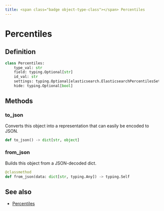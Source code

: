 ```yaml
---
title: <span class="badge object-type-class"></span> Percentiles
---
```

# <span class="badge object-type-class"></span> Percentiles

## Definition

```python
class Percentiles:
    type_val: str
    field: typing.Optional[str]
    id_val: str
    settings: typing.Optional[elasticsearch.ElasticsearchPercentilesSettings]
    hide: typing.Optional[bool]
```
## Methods

### <span class="badge object-method"></span> to_json

Converts this object into a representation that can easily be encoded to JSON.

```python
def to_json() -> dict[str, object]
```

### <span class="badge object-method"></span> from_json

Builds this object from a JSON-decoded dict.

```python
@classmethod
def from_json(data: dict[str, typing.Any]) -> typing.Self
```

## See also

 * <span class="badge builder"></span> [Percentiles](./builder-Percentiles.md)
